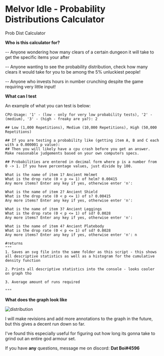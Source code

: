 # Melvor Idle - Probability Distributions Calculator
Prob Dist Calculator

**Who is this calculator for?**

-- Anyone wondering how many clears of a certain dungeon it will take to get the specific items your after

-- Anyone wanting to see the probability distribution, check how many clears it would take for you to be among the 5% unluckiest people!

-- Anyone who invests hours in number crunching despite the game requiring very little input!

**What can I test**

An example of what you can test is below:

```python3
CPU-Usage: '1' - (low - only for very low probability tests), '2' - (medium), '3' - (high - freaky are ya?): 2

## Low (1,000 Repetitions), Medium (10,000 Repetitions), High (50,000 Repetitions)

## If you are testing a probability like (getting item A, B and C each with a 0.000001 p value):
## Then you will likely have a cpu crash before you get an answer. Make reasonable judgements based on your own computers specs.

## Probabilities are entered in decimal form where p is a number from 0 -> 1. If you have percentage values, just divide by 100.

What is the name of item 1? Ancient Helmet
What is the drop rate (0 < p <= 1) of helm? 0.00415
Any more items? Enter any key if yes, otherwise enter 'n': 

What is the name of item 2? Ancient Shield
What is the drop rate (0 < p <= 1) of s? 0.00415
Any more items? Enter any key if yes, otherwise enter 'n': 

What is the name of item 3? Ancient Leggings
What is the drop rate (0 < p <= 1) of sd? 0.0028
Any more items? Enter any key if yes, otherwise enter 'n': 

What is the name of item 4? Ancient Platebody
What is the drop rate (0 < p <= 1) of sd? 0.0028
Any more items? Enter any key if yes, otherwise enter 'n': n

#returns
"""
1. Saves an svg file into the same folder as this script - this shows all descriptive statistics as well as a histogram for the cumulative density function

2. Prints all descriptive statistics into the console - looks cooler on graph tho 

3. Average amount of runs required

"""
```
**What does the graph look like**


![distribution](https://user-images.githubusercontent.com/47137792/170841934-b9b272cf-3f36-4633-9594-b15bfce7f99b.svg)


I will make revisions and add more annotations to the graph in the future, but this gives a decent run down so far.

I've found this especially useful for figuring out how long its gonna take to grind out an entire god armour set.


If you have **any** questions, message me on discord: **Dat Boi#4596**
